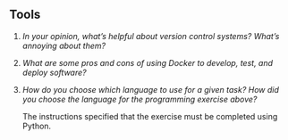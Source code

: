 ## Tools 

1. _In your opinion, what’s helpful about version control systems? What’s annoying about them?_
1. _What are some pros and cons of using Docker to develop, test, and deploy software?_
1. _How do you choose which language to use for a given task?_
 _How did you choose the language for the programming exercise above?_
 
     The instructions specified that the exercise must be completed using Python.
 